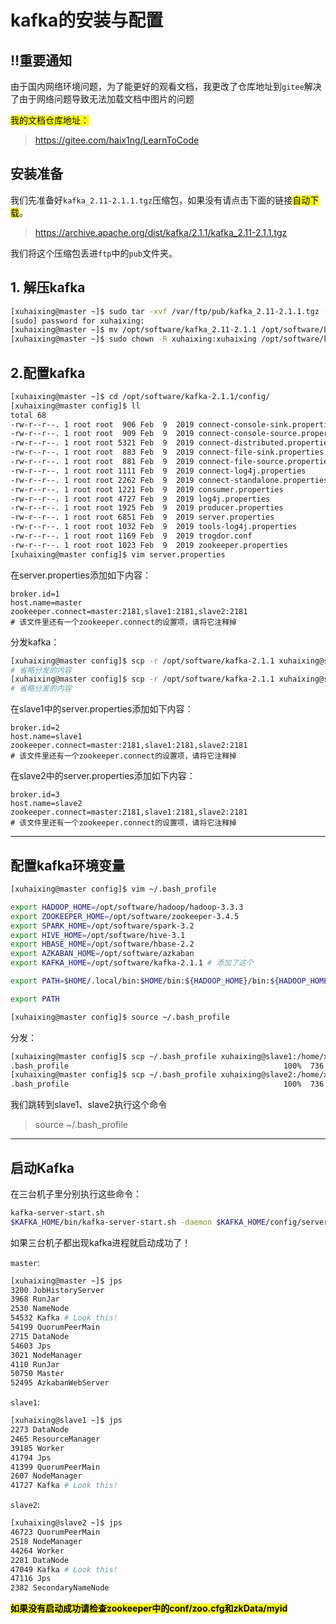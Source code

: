 # kafka的安装与配置

## ‼️重要通知

​	由于国内网络环境问题，为了能更好的观看文档，我更改了仓库地址到`gitee`解决了由于网络问题导致无法加载文档中图片的问题

<mark>我的文档仓库地址：</mark>

> https://gitee.com/haix1ng/LearnToCode

## 安装准备

我们先准备好`kafka_2.11-2.1.1.tgz`压缩包，如果没有请点击下面的链接<mark>自动下载</mark>。

> https://archive.apache.org/dist/kafka/2.1.1/kafka_2.11-2.1.1.tgz

我们将这个压缩包丢进`ftp`中的`pub`文件夹。

## 1. 解压kafka

```bash
[xuhaixing@master ~]$ sudo tar -xvf /var/ftp/pub/kafka_2.11-2.1.1.tgz -C /opt/software/
[sudo] password for xuhaixing:
[xuhaixing@master ~]$ mv /opt/software/kafka_2.11-2.1.1 /opt/software/kafka-2.1.1
[xuhaixing@master ~]$ sudo chown -R xuhaixing:xuhaixing /opt/software/kafka-2.1.1
```

## 2.配置kafka

```bash
[xuhaixing@master ~]$ cd /opt/software/kafka-2.1.1/config/
[xuhaixing@master config]$ ll
total 68
-rw-r--r--. 1 root root  906 Feb  9  2019 connect-console-sink.properties
-rw-r--r--. 1 root root  909 Feb  9  2019 connect-console-source.properties
-rw-r--r--. 1 root root 5321 Feb  9  2019 connect-distributed.properties
-rw-r--r--. 1 root root  883 Feb  9  2019 connect-file-sink.properties
-rw-r--r--. 1 root root  881 Feb  9  2019 connect-file-source.properties
-rw-r--r--. 1 root root 1111 Feb  9  2019 connect-log4j.properties
-rw-r--r--. 1 root root 2262 Feb  9  2019 connect-standalone.properties
-rw-r--r--. 1 root root 1221 Feb  9  2019 consumer.properties
-rw-r--r--. 1 root root 4727 Feb  9  2019 log4j.properties
-rw-r--r--. 1 root root 1925 Feb  9  2019 producer.properties
-rw-r--r--. 1 root root 6851 Feb  9  2019 server.properties
-rw-r--r--. 1 root root 1032 Feb  9  2019 tools-log4j.properties
-rw-r--r--. 1 root root 1169 Feb  9  2019 trogdor.conf
-rw-r--r--. 1 root root 1023 Feb  9  2019 zookeeper.properties
[xuhaixing@master config]$ vim server.properties
```

在server.properties添加如下内容：

```properties
broker.id=1
host.name=master
zookeeper.connect=master:2181,slave1:2181,slave2:2181
# 该文件里还有一个zookeeper.connect的设置项，请将它注释掉
```

分发kafka：

```bash
[xuhaixing@master config]$ scp -r /opt/software/kafka-2.1.1 xuhaixing@slave1:/opt/software/
# 省略分发的内容
[xuhaixing@master config]$ scp -r /opt/software/kafka-2.1.1 xuhaixing@slave2:/opt/software/
# 省略分发的内容
```

在slave1中的server.properties添加如下内容：

```properties
broker.id=2
host.name=slave1
zookeeper.connect=master:2181,slave1:2181,slave2:2181
# 该文件里还有一个zookeeper.connect的设置项，请将它注释掉
```

在slave2中的server.properties添加如下内容：

```properties
broker.id=3
host.name=slave2
zookeeper.connect=master:2181,slave1:2181,slave2:2181
# 该文件里还有一个zookeeper.connect的设置项，请将它注释掉
```

<hr />

## 配置kafka环境变量

```bash
[xuhaixing@master config]$ vim ~/.bash_profile
```

```bash
export HADOOP_HOME=/opt/software/hadoop/hadoop-3.3.3
export ZOOKEEPER_HOME=/opt/software/zookeeper-3.4.5
export SPARK_HOME=/opt/software/spark-3.2
export HIVE_HOME=/opt/software/hive-3.1
export HBASE_HOME=/opt/software/hbase-2.2
export AZKABAN_HOME=/opt/software/azkaban
export KAFKA_HOME=/opt/software/kafka-2.1.1 # 添加了这个

export PATH=$HOME/.local/bin:$HOME/bin:${HADOOP_HOME}/bin:${HADOOP_HOME}/sbin:${ZOOKEEPER_HOME}/bin:${SPARK_HOME}/bin:${SPARK_HOME}/sbin:${HIVE_HOME}/bin:${HBASE_HOME}/bin:${AZKABAN_HOME}/azkaban-executor/bin:${AZKABAN_HOME}/azkaban-web/bin:${KAFKA_HOME}/bin:$PATH # 这个

export PATH
```

```bash
[xuhaixing@master config]$ source ~/.bash_profile
```

分发：

```bash
[xuhaixing@master config]$ scp ~/.bash_profile xuhaixing@slave1:/home/xuhaixing/
.bash_profile                                                100%  736     1.2MB/s   00:00
[xuhaixing@master config]$ scp ~/.bash_profile xuhaixing@slave2:/home/xuhaixing/
.bash_profile                                                100%  736     1.1MB/s   00:00
```

我们跳转到slave1、slave2执行这个命令

> source ~/.bash_profile

<hr />

## 启动Kafka

在三台机子里分别执行这些命令：

```bash
kafka-server-start.sh
$KAFKA_HOME/bin/kafka-server-start.sh -daemon $KAFKA_HOME/config/server.properties
```

如果三台机子都出现kafka进程就启动成功了！

`master`:

```bash
[xuhaixing@master ~]$ jps
3200 JobHistoryServer
3968 RunJar
2530 NameNode
54532 Kafka # Look this!
54199 QuorumPeerMain
2715 DataNode
54603 Jps
3021 NodeManager
4110 RunJar
50750 Master
52495 AzkabanWebServer
```

`slave1`:

```bash
[xuhaixing@slave1 ~]$ jps
2273 DataNode
2465 ResourceManager
39185 Worker
41794 Jps
41399 QuorumPeerMain
2607 NodeManager
41727 Kafka # Look this!
```

`slave2`:

```bash
[xuhaixing@slave2 ~]$ jps
46723 QuorumPeerMain
2518 NodeManager
44264 Worker
2281 DataNode
47049 Kafka # Look this!
47116 Jps
2382 SecondaryNameNode
```

<mark>**如果没有启动成功请检查zookeeper中的conf/zoo.cfg和zkData/myid**</mark>
